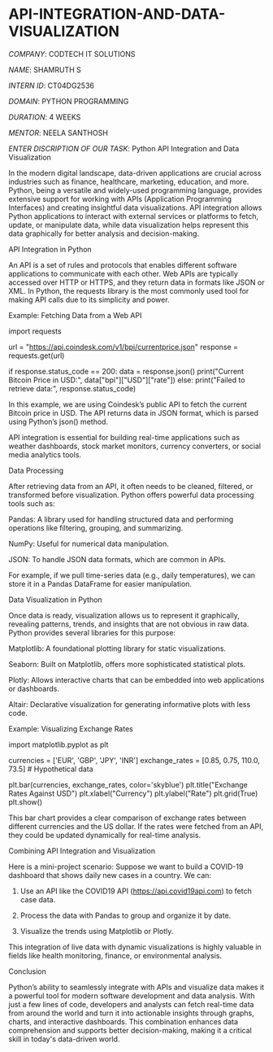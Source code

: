 # API-INTEGRATION-AND-DATA-VISUALIZATION

*COMPANY*: CODTECH IT SOLUTIONS

*NAME*: SHAMRUTH S

*INTERN ID*: CT04DG2536

*DOMAIN*: PYTHON PROGRAMMING

*DURATION*: 4 WEEKS

*MENTOR*: NEELA SANTHOSH 

*ENTER DISCRIPTION OF OUR TASK*: Python API Integration and Data Visualization

In the modern digital landscape, data-driven applications are crucial across industries such as finance, healthcare, marketing, education, and more. Python, being a versatile and widely-used programming language, provides extensive support for working with APIs (Application Programming Interfaces) and creating insightful data visualizations. API integration allows Python applications to interact with external services or platforms to fetch, update, or manipulate data, while data visualization helps represent this data graphically for better analysis and decision-making.

API Integration in Python

An API is a set of rules and protocols that enables different software applications to communicate with each other. Web APIs are typically accessed over HTTP or HTTPS, and they return data in formats like JSON or XML. In Python, the requests library is the most commonly used tool for making API calls due to its simplicity and power.

Example: Fetching Data from a Web API

import requests

url = "https://api.coindesk.com/v1/bpi/currentprice.json"
response = requests.get(url)

if response.status_code == 200:
    data = response.json()
    print("Current Bitcoin Price in USD:", data["bpi"]["USD"]["rate"])
else:
    print("Failed to retrieve data:", response.status_code)

In this example, we are using Coindesk’s public API to fetch the current Bitcoin price in USD. The API returns data in JSON format, which is parsed using Python’s json() method.

API integration is essential for building real-time applications such as weather dashboards, stock market monitors, currency converters, or social media analytics tools.

Data Processing

After retrieving data from an API, it often needs to be cleaned, filtered, or transformed before visualization. Python offers powerful data processing tools such as:

Pandas: A library used for handling structured data and performing operations like filtering, grouping, and summarizing.

NumPy: Useful for numerical data manipulation.

JSON: To handle JSON data formats, which are common in APIs.


For example, if we pull time-series data (e.g., daily temperatures), we can store it in a Pandas DataFrame for easier manipulation.

Data Visualization in Python

Once data is ready, visualization allows us to represent it graphically, revealing patterns, trends, and insights that are not obvious in raw data. Python provides several libraries for this purpose:

Matplotlib: A foundational plotting library for static visualizations.

Seaborn: Built on Matplotlib, offers more sophisticated statistical plots.

Plotly: Allows interactive charts that can be embedded into web applications or dashboards.

Altair: Declarative visualization for generating informative plots with less code.


Example: Visualizing Exchange Rates

import matplotlib.pyplot as plt

currencies = ['EUR', 'GBP', 'JPY', 'INR']
exchange_rates = [0.85, 0.75, 110.0, 73.5]  # Hypothetical data

plt.bar(currencies, exchange_rates, color='skyblue')
plt.title("Exchange Rates Against USD")
plt.xlabel("Currency")
plt.ylabel("Rate")
plt.grid(True)
plt.show()

This bar chart provides a clear comparison of exchange rates between different currencies and the US dollar. If the rates were fetched from an API, they could be updated dynamically for real-time analysis.

Combining API Integration and Visualization

Here is a mini-project scenario: Suppose we want to build a COVID-19 dashboard that shows daily new cases in a country. We can:

1. Use an API like the COVID19 API (https://api.covid19api.com) to fetch case data.


2. Process the data with Pandas to group and organize it by date.


3. Visualize the trends using Matplotlib or Plotly.



This integration of live data with dynamic visualizations is highly valuable in fields like health monitoring, finance, or environmental analysis.

Conclusion

Python’s ability to seamlessly integrate with APIs and visualize data makes it a powerful tool for modern software development and data analysis. With just a few lines of code, developers and analysts can fetch real-time data from around the world and turn it into actionable insights through graphs, charts, and interactive dashboards. This combination enhances data comprehension and supports better decision-making, making it a critical skill in today's data-driven world.

